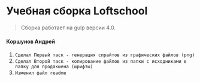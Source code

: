 # Учебная сборка Loftschool

> Сборка работает на gulp версии 4.0. 

#### Коршунов Андрей

1. ```Сделал Первый таск - генерация спрайтов из графических файлов (png)```
2. ```Сделал Второй таск - копирование файлов из папки с исходниками в папку для продакшена (шрифты)```
3. ```Изменил файл readme```  
 

